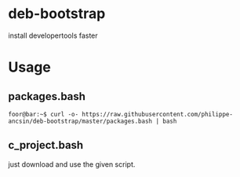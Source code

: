# deb-bootstrap
install developertools faster

# Usage
## packages.bash
```console
foor@bar:~$ curl -o- https://raw.githubusercontent.com/philippe-ancsin/deb-bootstrap/master/packages.bash | bash
```
## c_project.bash
just download and use the given script.
